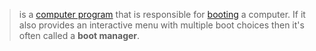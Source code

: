 >is a [computer program](https://en.wikipedia.org/wiki/Computer_program "Computer program") that is responsible for [booting](https://en.wikipedia.org/wiki/Booting "Booting") a computer. If it also provides an interactive menu with multiple boot choices then it's often called a **boot manager**.